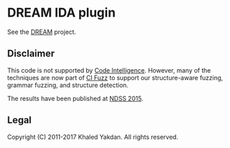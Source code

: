# DREAM IDA plugin

See the [DREAM](https://github.com/CodeIntelligenceTesting/dream) project.

## Disclaimer

This code is not supported by [Code Intelligence](https://www.code-intelligence.com). However, many of the techniques are now part of [CI Fuzz](https://www.code-intelligence.com/product-tour) to support our structure-aware fuzzing, grammar fuzzing, and structure detection.

The results have been published at [NDSS 2015](https://net.cs.uni-bonn.de/fileadmin/ag/martini/Staff/yakdan/dream_ndss2015.pdf).

## Legal

Copyright (C) 2011-2017 Khaled Yakdan.
All rights reserved.

